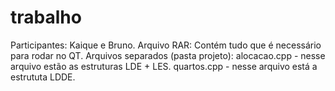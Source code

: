 # trabalho

Participantes: Kaique e Bruno.
Arquivo RAR: Contém tudo que é necessário para rodar no QT.
Arquivos separados (pasta projeto): alocacao.cpp - nesse arquivo estão as estruturas LDE + LES. quartos.cpp - nesse arquivo está a estrututa LDDE.
